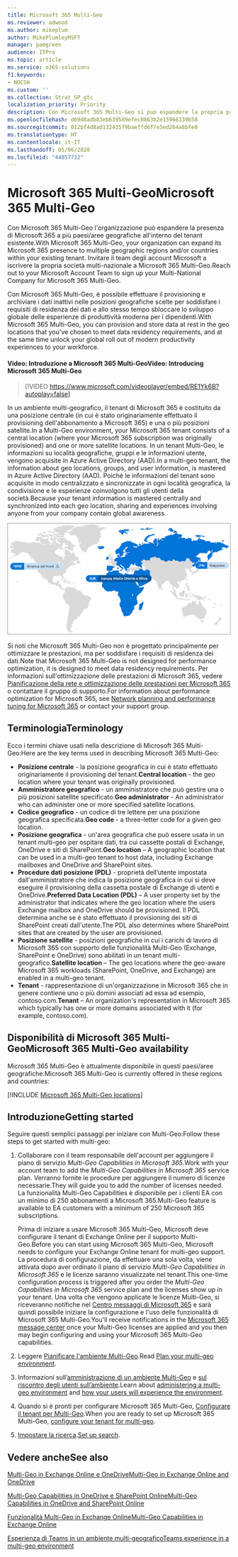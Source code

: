 ```yaml
---
title: Microsoft 365 Multi-Geo
ms.reviewer: adwood
ms.author: mikeplum
author: MikePlumleyMSFT
manager: pamgreen
audience: ITPro
ms.topic: article
ms.service: o365-solutions
f1.keywords:
- NOCSH
ms.custom: ''
ms.collection: Strat_SP_gtc
localization_priority: Priority
description: Con Microsoft 365 Multi-Geo si può espandere la propria presenza Microsoft 365 a più paesi/aree geografiche.
ms.openlocfilehash: d69d8adb83eb639589efec0863b2e15966339b58
ms.sourcegitcommit: 012bf4d8ad132435f9baeffd6f7e5ed264a8bfe0
ms.translationtype: HT
ms.contentlocale: it-IT
ms.lasthandoff: 05/06/2020
ms.locfileid: "44057732"
---
```

# <a name="microsoft-365-multi-geo"></a><span data-ttu-id="50d60-103">Microsoft 365 Multi-Geo</span><span class="sxs-lookup"><span data-stu-id="50d60-103">Microsoft 365 Multi-Geo</span></span>

<span data-ttu-id="50d60-104">Con Microsoft 365 Multi-Geo l'organizzazione può espandere la presenza di Microsoft 365 a più paesi/aree geografiche all'interno del tenant esistente.</span><span class="sxs-lookup"><span data-stu-id="50d60-104">With Microsoft 365 Multi-Geo, your organization can expand its Microsoft 365 presence to multiple geographic regions and/or countries within your existing tenant.</span></span> <span data-ttu-id="50d60-105">Invitare il team degli account Microsoft a iscrivere la propria società multi-nazionale a Microsoft 365 Multi-Geo.</span><span class="sxs-lookup"><span data-stu-id="50d60-105">Reach out to your Microsoft Account Team to sign up your Multi-National Company for Microsoft 365 Multi-Geo.</span></span>
  
<span data-ttu-id="50d60-106">Con Microsoft 365 Multi-Geo, è possibile effettuare il provisioning e archiviare i dati inattivi nelle posizioni geografiche scelte per soddisfare i requisiti di residenza dei dati e allo stesso tempo sbloccare lo sviluppo globale delle esperienze di produttività moderna per i dipendenti.</span><span class="sxs-lookup"><span data-stu-id="50d60-106">With Microsoft 365 Multi-Geo, you can provision and store data at rest in the geo locations that you've chosen to meet data residency requirements, and at the same time unlock your global roll out of modern productivity experiences to your workforce.</span></span>

#### <a name="video-introducing-microsoft-365-multi-geo"></a><span data-ttu-id="50d60-107">Video: Introduzione a Microsoft 365 Multi-Geo</span><span class="sxs-lookup"><span data-stu-id="50d60-107">Video: Introducing Microsoft 365 Multi-Geo</span></span>

> [!VIDEO https://www.microsoft.com/videoplayer/embed/RE1Yk6B?autoplay=false]

<span data-ttu-id="50d60-108">In un ambiente multi-geografico, il tenant di Microsoft 365 è costituito da una posizione centrale (in cui è stato originariamente effettuato il provisioning dell'abbonamento a Microsoft 365) e una o più posizioni satellite.</span><span class="sxs-lookup"><span data-stu-id="50d60-108">In a Multi-Geo environment, your Microsoft 365 tenant consists of a central location (where your Microsoft 365 subscription was originally provisioned) and one or more satellite locations.</span></span> <span data-ttu-id="50d60-109">In un tenant Multi-Geo, le informazioni su località geografiche, gruppi e le informazioni utente, vengono acquisite in Azure Active Directory (AAD).</span><span class="sxs-lookup"><span data-stu-id="50d60-109">In a multi-geo tenant, the information about geo locations, groups, and user information, is mastered in Azure Active Directory (AAD).</span></span> <span data-ttu-id="50d60-110">Poiché le informazioni del tenant sono acquisite in modo centralizzato e sincronizzate in ogni località geografica, la condivisione e le esperienze coinvolgono tutti gli utenti della società.</span><span class="sxs-lookup"><span data-stu-id="50d60-110">Because your tenant information is mastered centrally and synchronized into each geo location, sharing and experiences involving anyone from your company contain global awareness.</span></span>

![Schermata della mappa multi-geo dall'interfaccia di amministrazione di SharePoint.](media/multi-geo-world-map.png)

<span data-ttu-id="50d60-112">Si noti che Microsoft 365 Multi-Geo non è progettato principalmente per ottimizzare le prestazioni, ma per soddisfare i requisiti di residenza dei dati.</span><span class="sxs-lookup"><span data-stu-id="50d60-112">Note that Microsoft 365 Multi-Geo is not designed for performance optimization, it is designed to meet data residency requirements.</span></span> <span data-ttu-id="50d60-113">Per informazioni sull'ottimizzazione delle prestazioni di Microsoft 365, vedere [Pianificazione della rete e ottimizzazione delle prestazioni per Microsoft 365](https://support.office.com/article/e5f1228c-da3c-4654-bf16-d163daee8848) o contattare il gruppo di supporto.</span><span class="sxs-lookup"><span data-stu-id="50d60-113">For information about performance optimization for Microsoft 365, see [Network planning and performance tuning for Microsoft 365](https://support.office.com/article/e5f1228c-da3c-4654-bf16-d163daee8848) or contact your support group.</span></span>

## <a name="terminology"></a><span data-ttu-id="50d60-114">Terminologia</span><span class="sxs-lookup"><span data-stu-id="50d60-114">Terminology</span></span>

<span data-ttu-id="50d60-115">Ecco i termini chiave usati nella descrizione di Microsoft 365 Multi-Geo:</span><span class="sxs-lookup"><span data-stu-id="50d60-115">Here are the key terms used in describing Microsoft 365 Multi-Geo:</span></span>

- <span data-ttu-id="50d60-116">**Posizione centrale** - la posizione geografica in cui è stato effettuato originariamente il provisioning del tenant.</span><span class="sxs-lookup"><span data-stu-id="50d60-116">**Central location** - the geo location where your tenant was originally provisioned.</span></span>
- <span data-ttu-id="50d60-117">**Amministratore geografico** - un amministratore che può gestire una o più posizioni satellite specificato.</span><span class="sxs-lookup"><span data-stu-id="50d60-117">**Geo administrator** - An administrator who can administer one or more specified satellite locations.</span></span>
- <span data-ttu-id="50d60-118">**Codice geografico** - un codice di tre lettere per una posizione geografica specificata.</span><span class="sxs-lookup"><span data-stu-id="50d60-118">**Geo code** - a three-letter code for a given geo location.</span></span>
- <span data-ttu-id="50d60-119">**Posizione geografica** - un'area geografica che può essere usata in un tenant multi-geo per ospitare dati, tra cui cassette postali di Exchange, OneDrive e siti di SharePoint.</span><span class="sxs-lookup"><span data-stu-id="50d60-119">**Geo location** – A geographic location that can be used in a multi-geo tenant to host data, including Exchange mailboxes and OneDrive and SharePoint sites.</span></span>
- <span data-ttu-id="50d60-120">**Procedure dati posizione (PDL)** - proprietà dell’utente impostata dall'amministratore che indica la posizione geografica in cui si deve eseguire il provisioning della cassetta postale di Exchange di utenti e OneDrive.</span><span class="sxs-lookup"><span data-stu-id="50d60-120">**Preferred Data Location (PDL)** – A user property set by the administrator that indicates where the geo location where the users Exchange mailbox and OneDrive should be provisioned.</span></span> <span data-ttu-id="50d60-121">Il PDL determina anche se è stato effettuato il provisioning dei siti di SharePoint creati dall'utente.</span><span class="sxs-lookup"><span data-stu-id="50d60-121">The PDL also determines where SharePoint sites that are created by the user are provisioned.</span></span>
- <span data-ttu-id="50d60-122">**Posizione satellite** - posizioni geografiche in cui i carichi di lavoro di Microsoft 365 con supporto delle funzionalità Multi-Geo (Exchange, SharePoint e OneDrive) sono abilitati in un tenant multi-geografico.</span><span class="sxs-lookup"><span data-stu-id="50d60-122">**Satellite location** – The geo locations where the geo-aware Microsoft 365 workloads (SharePoint, OneDrive, and Exchange) are enabled in a multi-geo tenant.</span></span>
- <span data-ttu-id="50d60-123">**Tenant** - rappresentazione di un'organizzazione in Microsoft 365 che in genere contiene uno o più domini associati ad essa ad esempio, contoso.com.</span><span class="sxs-lookup"><span data-stu-id="50d60-123">**Tenant** – An organization's representation in Microsoft 365 which typically has one or more domains associated with it (for example, contoso.com).</span></span>

## <a name="microsoft-365-multi-geo-availability"></a><span data-ttu-id="50d60-124">Disponibilità di Microsoft 365 Multi-Geo</span><span class="sxs-lookup"><span data-stu-id="50d60-124">Microsoft 365 Multi-Geo availability</span></span>

<span data-ttu-id="50d60-125">Microsoft 365 Multi-Geo è attualmente disponibile in questi paesi/aree geografiche:</span><span class="sxs-lookup"><span data-stu-id="50d60-125">Microsoft 365 Multi-Geo is currently offered in these regions and countries:</span></span>

[!INCLUDE [Microsoft 365 Multi-Geo locations](includes/office-365-multi-geo-locations.md)]

## <a name="getting-started"></a><span data-ttu-id="50d60-126">Introduzione</span><span class="sxs-lookup"><span data-stu-id="50d60-126">Getting started</span></span>

<span data-ttu-id="50d60-127">Seguire questi semplici passaggi per iniziare con Multi-Geo:</span><span class="sxs-lookup"><span data-stu-id="50d60-127">Follow these steps to get started with multi-geo:</span></span>

1. <span data-ttu-id="50d60-128">Collaborare con il team responsabile dell'account per aggiungere il piano di servizio _Multi-Geo Capabilities in Microsoft 365_.</span><span class="sxs-lookup"><span data-stu-id="50d60-128">Work with your account team to add the _Multi-Geo Capabilities in Microsoft 365_ service plan.</span></span> <span data-ttu-id="50d60-129">Verranno fornite le procedure per aggiungere il numero di licenze necessarie.</span><span class="sxs-lookup"><span data-stu-id="50d60-129">They will guide you to add the number of licenses needed.</span></span> <span data-ttu-id="50d60-130">La funzionalità Multi-Geo Capabilities è disponibile per i clienti EA con un minimo di 250 abbonamenti a Microsoft 365.</span><span class="sxs-lookup"><span data-stu-id="50d60-130">Multi-Geo feature is available to EA customers with a minimum of 250 Microsoft 365 subscriptions.</span></span>

   <span data-ttu-id="50d60-131">Prima di iniziare a usare Microsoft 365 Multi-Geo, Microsoft deve configurare il tenant di Exchange Online per il supporto Multi-Geo.</span><span class="sxs-lookup"><span data-stu-id="50d60-131">Before you can start using Microsoft 365 Multi-Geo, Microsoft needs to configure your Exchange Online tenant for multi-geo support.</span></span> <span data-ttu-id="50d60-132">La procedura di configurazione, da effettuare una sola volta, viene attivata dopo aver ordinato il piano di servizio *Multi-Geo Capabilities in Microsoft 365* e le licenze saranno visualizzate nel tenant.</span><span class="sxs-lookup"><span data-stu-id="50d60-132">This one-time configuration process is triggered after you order the *Multi-Geo Capabilities in Microsoft 365* service plan and the licenses show up in your tenant.</span></span> <span data-ttu-id="50d60-133">Una volta che vengono applicate le licenze Multi-Geo, si riceveranno notifiche nel [Centro messaggi di Microsoft 365](https://support.office.com/article/38FB3333-BFCC-4340-A37B-DEDA509C2093) e sarà quindi possibile iniziare la configurazione e l'uso delle funzionalità di Microsoft 365 Multi-Geo.</span><span class="sxs-lookup"><span data-stu-id="50d60-133">You'll receive notifications in the [Microsoft 365 message center](https://support.office.com/article/38FB3333-BFCC-4340-A37B-DEDA509C2093) once your Multi-Geo licenses are applied and you then may begin configuring and using your Microsoft 365 Multi-Geo capabilities.</span></span>

2. <span data-ttu-id="50d60-134">Leggere [Pianificare l'ambiente Multi-Geo](plan-for-multi-geo.md).</span><span class="sxs-lookup"><span data-stu-id="50d60-134">Read [Plan your multi-geo environment](plan-for-multi-geo.md).</span></span>

3. <span data-ttu-id="50d60-135">Informazioni sull’[amministrazione di un ambiente Multi-Geo](administering-a-multi-geo-environment.md) e [ sul riscontro degli utenti sull’ambiente](multi-geo-user-experience.md).</span><span class="sxs-lookup"><span data-stu-id="50d60-135">Learn about [administering a multi-geo environment](administering-a-multi-geo-environment.md) and [how your users will experience the environment](multi-geo-user-experience.md).</span></span>

4. <span data-ttu-id="50d60-136">Quando si è pronti per configurare Microsoft 365 Multi-Geo, [Configurare il tenant per Multi-Geo](multi-geo-tenant-configuration.md).</span><span class="sxs-lookup"><span data-stu-id="50d60-136">When you are ready to set up Microsoft 365 Multi-Geo, [configure your tenant for multi-geo](multi-geo-tenant-configuration.md).</span></span>

5. <span data-ttu-id="50d60-137">[Impostare la ricerca](configure-search-for-multi-geo.md).</span><span class="sxs-lookup"><span data-stu-id="50d60-137">[Set up search](configure-search-for-multi-geo.md).</span></span>

## <a name="see-also"></a><span data-ttu-id="50d60-138">Vedere anche</span><span class="sxs-lookup"><span data-stu-id="50d60-138">See also</span></span>

[<span data-ttu-id="50d60-139">Multi-Geo in Exchange Online e OneDrive</span><span class="sxs-lookup"><span data-stu-id="50d60-139">Multi-Geo in Exchange Online and OneDrive</span></span>](https://Aka.ms/GoMultiGeo)

[<span data-ttu-id="50d60-140">Multi-Geo Capabilities in OneDrive e SharePoint Online</span><span class="sxs-lookup"><span data-stu-id="50d60-140">Multi-Geo Capabilities in OneDrive and SharePoint Online</span></span>](https://docs.microsoft.com/office365/enterprise/multi-geo-capabilities-in-onedrive-and-sharepoint-online-in-office-365)

[<span data-ttu-id="50d60-141">Funzionalità Multi-Geo in Exchange Online</span><span class="sxs-lookup"><span data-stu-id="50d60-141">Multi-Geo Capabilities in Exchange Online</span></span>](https://docs.microsoft.com/office365/enterprise/multi-geo-capabilities-in-exchange-online)

[<span data-ttu-id="50d60-142">Esperienza di Teams in un ambiente multi-geografico</span><span class="sxs-lookup"><span data-stu-id="50d60-142">Teams experience in a multi-geo environment</span></span>](https://docs.microsoft.com/microsoftteams/teams-experience-o365odb-spo-multi-geo)
